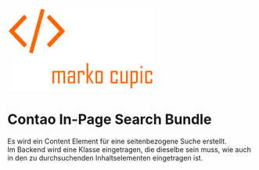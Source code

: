 ![Alt text](docs/logo.png?raw=true "logo")


# Contao In-Page Search Bundle
Es wird ein Content Element für eine seitenbezogene Suche erstellt.  
Im Backend wird eine Klasse eingetragen, die dieselbe sein muss, wie auch in den zu durchsuchenden Inhaltselementen eingetragen ist.

